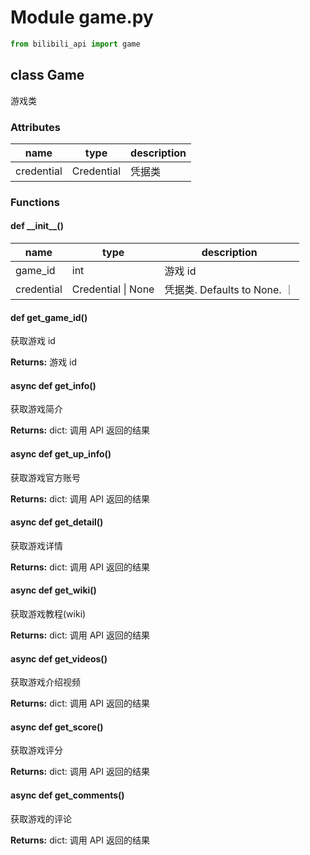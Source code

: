 # Module game.py

``` python
from bilibili_api import game
```

## class Game

游戏类

### Attributes

| name | type | description |
| ---- | ---- | ----------- |
| credential | Credential | 凭据类 |

### Functions

#### def \_\_init\_\_()

| name | type | description |
| - | - | - |
| game_id | int | 游戏 id |
| credential | Credential \| None | 凭据类. Defaults to None.  ｜

#### def get_game_id()

获取游戏 id

**Returns:** 游戏 id

#### async def get_info()

获取游戏简介

**Returns:** dict: 调用 API 返回的结果

#### async def get_up_info()

获取游戏官方账号

**Returns:** dict: 调用 API 返回的结果

#### async def get_detail()

获取游戏详情

**Returns:** dict: 调用 API 返回的结果

#### async def get_wiki()

获取游戏教程(wiki)

**Returns:** dict: 调用 API 返回的结果

#### async def get_videos()

获取游戏介绍视频

**Returns:** dict: 调用 API 返回的结果

#### async def get_score()

获取游戏评分

**Returns:** dict: 调用 API 返回的结果

#### async def get_comments()

获取游戏的评论

**Returns:** dict: 调用 API 返回的结果
